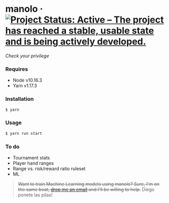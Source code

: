 # manolo &middot; [![Project Status: Active – The project has reached a stable, usable state and is being actively developed.](https://www.repostatus.org/badges/latest/active.svg)](https://www.repostatus.org/#active)
*Check your privilege*

### Requires
- Node v10.16.3
- Yarn v1.17.3

### Installation
```sh
$ yarn
```

### Usage
```sh
$ yarn run start
```

### To do
- Tournament stats
- Player hand ranges
- Range vs. risk/reward ratio ruleset
- ML

>~~Want to train Machine Learning models using manolo? Sure, I'm on the same boat, [drop me an email](mailto:lropero@gmail.com) and I'll be willing to help.~~ Diego ponete las pilas!
